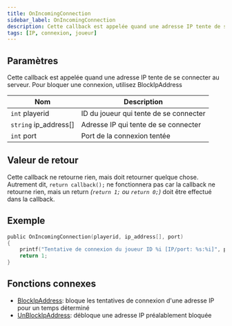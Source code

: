 ```yaml
---
title: OnIncomingConnection
sidebar_label: OnIncomingConnection
description: Cette callback est appelée quand une adresse IP tente de se connecter au serveur.
tags: [IP, connexion, joueur]
---
```


## Paramètres

Cette callback est appelée quand une adresse IP tente de se connecter au serveur. Pour bloquer une connexion, utilisez BlockIpAddress

| Nom                   | Description                                        |
| --------------------- | -------------------------------------------------- |
| `int` playerid        | ID du joueur qui tente de se connecter             |
| `string` ip_address[] | Adresse IP qui tente de se connecter               |
| `int` port            | Port de la connexion tentée                        |

## Valeur de retour

Cette callback ne retourne rien, mais doit retourner quelque chose. Autrement dit, `return callback();` ne fonctionnera pas car la callback ne retourne rien, mais un return _(`return 1;` ou `return 0;`)_ doit être effectué dans la callback.

## Exemple

```c
public OnIncomingConnection(playerid, ip_address[], port)
{
    printf("Tentative de connexion du joueur ID %i [IP/port: %s:%i]", playerid, ip_address, port);
    return 1;
}
```

## Fonctions connexes

- [BlockIpAddress](../functions/BlockIpAddress): bloque les tentatives de connexion d'une adresse IP pour un temps déterminé
- [UnBlockIpAddress](../functions/UnBlockIpAddress): débloque une adresse IP préalablement bloquée
